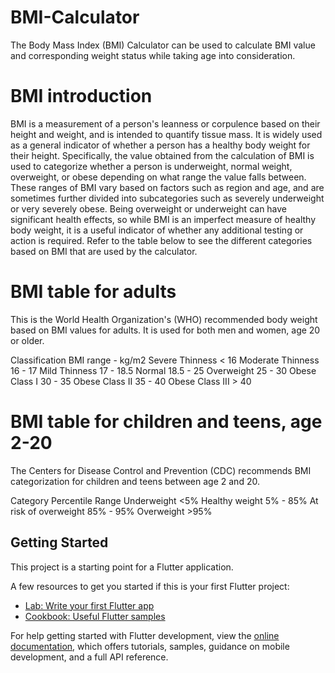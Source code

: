# BMI-Calculator

The Body Mass Index (BMI) Calculator can be used to calculate BMI value and corresponding weight status while taking age into consideration.

# BMI introduction

BMI is a measurement of a person's leanness or corpulence based on their height and weight, and is intended to quantify tissue mass. It is widely used as a general indicator of whether a person has a healthy body weight for their height. Specifically, the value obtained from the calculation of BMI is used to categorize whether a person is underweight, normal weight, overweight, or obese depending on what range the value falls between. These ranges of BMI vary based on factors such as region and age, and are sometimes further divided into subcategories such as severely underweight or very severely obese. Being overweight or underweight can have significant health effects, so while BMI is an imperfect measure of healthy body weight, it is a useful indicator of whether any additional testing or action is required. Refer to the table below to see the different categories based on BMI that are used by the calculator.

# BMI table for adults
This is the World Health Organization's (WHO) recommended body weight based on BMI values for adults. It is used for both men and women, age 20 or older.

Classification	            BMI range - kg/m2
Severe Thinness	                   < 16
Moderate Thinness	               16 - 17
Mild Thinness	                   17 - 18.5
Normal	                         18.5 - 25
Overweight	                      25 - 30
Obese Class I	                    30 - 35
Obese Class II	                  35 - 40
Obese Class III	                    > 40

# BMI table for children and teens, age 2-20
The Centers for Disease Control and Prevention (CDC) recommends BMI categorization for children and teens between age 2 and 20.

Category	                 Percentile Range
Underweight	                     <5%
Healthy weight	               5% - 85%
At risk of overweight	         85% - 95%
Overweight	                      >95%

## Getting Started

This project is a starting point for a Flutter application.

A few resources to get you started if this is your first Flutter project:

- [Lab: Write your first Flutter app](https://docs.flutter.dev/get-started/codelab)
- [Cookbook: Useful Flutter samples](https://docs.flutter.dev/cookbook)

For help getting started with Flutter development, view the
[online documentation](https://docs.flutter.dev/), which offers tutorials,
samples, guidance on mobile development, and a full API reference.
